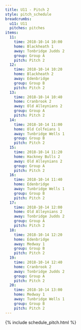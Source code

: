 ```yaml
---
title: U11 - Pitch 2
style: pitch_schedule
breadcrumbs:
  u11: U11
  pitches: pitches
items:
  11:
    time: 2018-10-14 10:00
    home: Blackheath 1
    away: Tonbridge Judds 2
    group: Group A
    pitch: Pitch 2
  12:
    time: 2018-10-14 10:20
    home: Blackheath 2
    away: Edenbridge
    group: Group B
    pitch: Pitch 2
  13:
    time: 2018-10-14 10:40
    home: Cranbrook 2
    away: Old Alleynians 2
    group: Group A
    pitch: Pitch 2
  14:
    time: 2018-10-14 11:00
    home: Old Colfeians 1
    away: Tunbridge Wells 1
    group: Group B
    pitch: Pitch 2
  15:
    time: 2018-10-14 11:20
    home: Hackney Bulls 2
    away: Old Alleynians 2
    group: Group A
    pitch: Pitch 2
  16:
    time: 2018-10-14 11:40
    home: Edenbridge
    away: Tunbridge Wells 1
    group: Group B
    pitch: Pitch 2
  17:
    time: 2018-10-14 12:00
    home: Old Alleynians 2
    away: Tonbridge Judds 2
    group: Group A
    pitch: Pitch 2
  18:
    time: 2018-10-14 12:20
    home: Edenbridge
    away: Medway 1
    group: Group B
    pitch: Pitch 2
  19:
    time: 2018-10-14 12:40
    home: Cranbrook 2
    away: Tonbridge Judds 2
    group: Group A
    pitch: Pitch 2
  20:
    time: 2018-10-14 13:00
    home: Medway 1
    away: Tunbridge Wells 1
    group: Group B
    pitch: Pitch 2
---
```


{% include schedule_pitch.html %}
